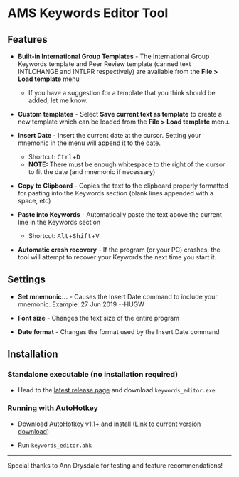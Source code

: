 # AMS Keywords Editor Tool

## Features

* **Built-in International Group Templates** - The International Group Keywords template and Peer Review template (canned text INTLCHANGE and INTLPR respectively) are available from the **File > Load template** menu
  * If you have a suggestion for a template that you think should be added, let me know.
  
* **Custom templates** - Select **Save current text as template** to create a new template which can be loaded from the **File > Load template** menu.

* **Insert Date** - Insert the current date at the cursor. Setting your mnemonic in the menu will append it to the date.
  * Shortcut: <kbd>Ctrl</kbd>+<kbd>D</kbd>
  * **NOTE:** There must be enough whitespace to the right of the cursor to fit the date (and mnemonic if necessary)

* **Copy to Clipboard** - Copies the text to the clipboard properly formatted for pasting into the Keywords section (blank lines appended with a space, etc)

* **Paste into Keywords** - Automatically paste the text above the current line in the Keywords section
  * Shortcut: <kbd>Alt</kbd>+<kbd>Shift</kbd>+<kbd>V</kbd>

* **Automatic crash recovery** - If the program (or your PC) crashes, the tool will attempt to recover your Keywords the next time you start it.

## Settings

* **Set mnemonic...** - Causes the Insert Date command to include your mnemonic. Example: 27 Jun 2019 --HUGW

* **Font size** - Changes the text size of the entire program

* **Date format** - Changes the format used by the Insert Date command

## Installation

### Standalone executable (no installation required)
* Head to the [latest release page](https://github.com/bhughes339/keywords_editor/releases/latest) and download `keywords_editor.exe`

### Running with AutoHotkey

* Download [AutoHotkey](https://www.autohotkey.com) v1.1+ and install ([Link to current version download](https://www.autohotkey.com/download/ahk-install.exe))

* Run `keywords_editor.ahk`

---

Special thanks to Ann Drysdale for testing and feature recommendations!
